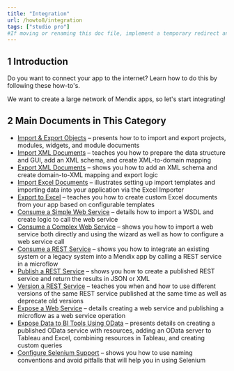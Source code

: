 ```yaml
---
title: "Integration"
url: /howto8/integration
tags: ["studio pro"]
#If moving or renaming this doc file, implement a temporary redirect and let the respective team know they should update the URL in the product. See Mapping to Products for more details.
---
```


## 1 Introduction

Do you want to connect your app to the internet? Learn how to do this by following these how-to's.

We want to create a large network of Mendix apps, so let's start integrating!

## 2 Main Documents in This Category

* [Import & Export Objects](importing-and-exporting-objects) – presents how to to import and export projects, modules, widgets, and module documents
* [Import XML Documents](importing-xml-documents) – teaches you how to prepare the data structure and GUI, add an XML schema, and create XML-to-domain mapping
* [Export XML Documents](export-xml-documents) – shows you how to add an XML schema and create domain-to-XML mapping and export logic
* [Import Excel Documents](importing-excel-documents) – illustrates setting up import templates and importing data into your application via the Excel Importer
* [Export to Excel](using-the-excel-exporter) – teaches you how to create custom Excel documents from your app based on configurable templates
* [Consume a Simple Web Service](consume-a-simple-web-service) – details how to import a WSDL and create logic to call the web service
* [Consume a Complex Web Service](consume-a-complex-web-service) – shows you how to import a web service both directly and using the wizard as well as how to configure a web service call
* [Consume a REST Service](consume-a-rest-service) – shows you how to integrate an existing system or a legacy system into a Mendix app by calling a REST service in a microflow
* [Publish a REST Service](publish-rest-service) – shows you how to create a published REST service and return the results in JSON or XML
* [Version a REST Service](version-rest-service) – teaches you when and how to use different versions of the same REST service published at the same time as well as deprecate old versions
* [Expose a Web Service](expose-a-web-service) – details creating a web service and publishing a microflow as a web service operation
* [Expose Data to BI Tools Using OData](exposing-data-to-bi-tools-using-odata) – presents details on creating a published OData service with resources, adding an OData server to Tableau and Excel, combining resources in Tableau, and creating custom queries
* [Configure Selenium Support](selenium-support) – shows you how to use naming conventions and avoid pitfalls that will help you in using Selenium

